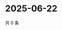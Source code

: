 # 2025-06-22

共 0 条

<!-- BEGIN ZHIHUQUESTIONS -->
<!-- 最后更新时间 Sun Jun 22 2025 02:14:03 GMT+0800 (China Standard Time) -->

<!-- END ZHIHUQUESTIONS -->

